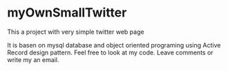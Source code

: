 # myOwnSmallTwitter
This a project with very simple twitter web page


It is basen on mysql database and object oriented programing using Active Record design pattern. 
Feel free to look at my code. Leave comments or write my an email.
